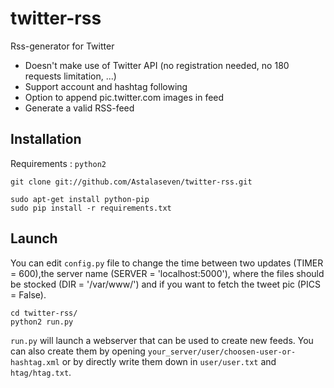 twitter-rss
===========

Rss-generator for Twitter

* Doesn't make use of Twitter API (no registration needed, no 180 requests limitation, ...)
* Support account and hashtag following
* Option to append pic.twitter.com images in feed
* Generate a valid RSS-feed

## Installation

Requirements : `python2`

    git clone git://github.com/Astalaseven/twitter-rss.git

    sudo apt-get install python-pip
    sudo pip install -r requirements.txt
    
## Launch

You can edit `config.py` file to change the time between two updates (TIMER = 600),the server name 
(SERVER = 'localhost:5000'), where the files should be stocked (DIR = '/var/www/') and if you want 
to fetch the tweet pic (PICS = False).

    cd twitter-rss/
    python2 run.py
  
`run.py` will launch a webserver that can be used to create new feeds. You can also create them by opening 
`your_server/user/choosen-user-or-hashtag.xml` or by directly write them down in `user/user.txt` and `htag/htag.txt`.
